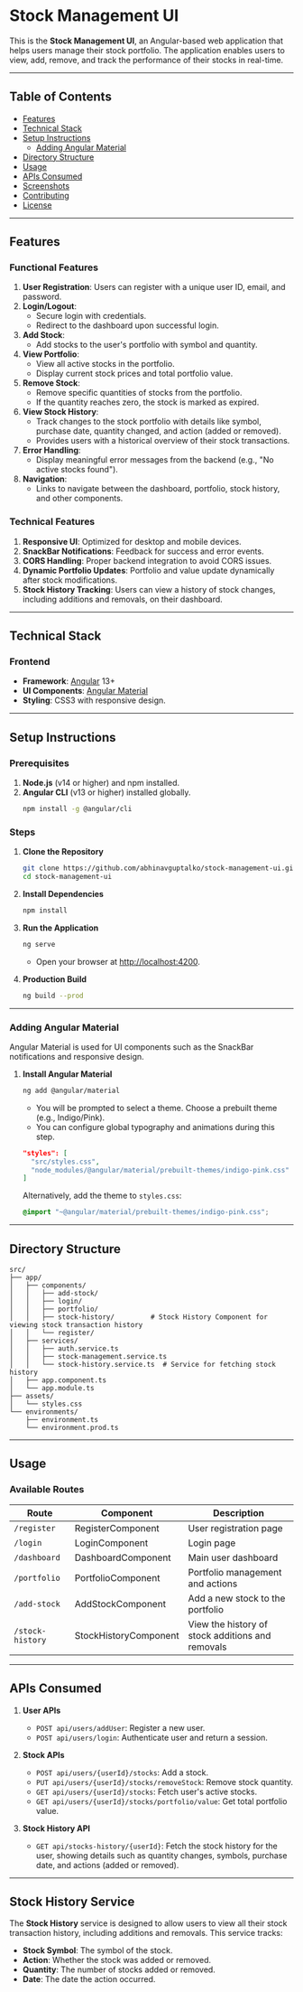 # Stock Management UI

This is the **Stock Management UI**, an Angular-based web application that helps users manage their stock portfolio. The application enables users to view, add, remove, and track the performance of their stocks in real-time.

---

## Table of Contents
- [Features](#features)
- [Technical Stack](#technical-stack)
- [Setup Instructions](#setup-instructions)
  - [Adding Angular Material](#adding-angular-material)
- [Directory Structure](#directory-structure)
- [Usage](#usage)
- [APIs Consumed](#apis-consumed)
- [Screenshots](#screenshots)
- [Contributing](#contributing)
- [License](#license)

---

## Features

### Functional Features
1. **User Registration**: Users can register with a unique user ID, email, and password.
2. **Login/Logout**:
   - Secure login with credentials.
   - Redirect to the dashboard upon successful login.
3. **Add Stock**:
   - Add stocks to the user's portfolio with symbol and quantity.
4. **View Portfolio**:
   - View all active stocks in the portfolio.
   - Display current stock prices and total portfolio value.
5. **Remove Stock**:
   - Remove specific quantities of stocks from the portfolio.
   - If the quantity reaches zero, the stock is marked as expired.
6. **View Stock History**: 
   - Track changes to the stock portfolio with details like symbol, purchase date, quantity changed, and action (added or removed).
   - Provides users with a historical overview of their stock transactions.
7. **Error Handling**:
   - Display meaningful error messages from the backend (e.g., "No active stocks found").
8. **Navigation**:
   - Links to navigate between the dashboard, portfolio, stock history, and other components.

### Technical Features
1. **Responsive UI**: Optimized for desktop and mobile devices.
2. **SnackBar Notifications**: Feedback for success and error events.
3. **CORS Handling**: Proper backend integration to avoid CORS issues.
4. **Dynamic Portfolio Updates**: Portfolio and value update dynamically after stock modifications.
5. **Stock History Tracking**: Users can view a history of stock changes, including additions and removals, on their dashboard.

---

## Technical Stack

### Frontend
- **Framework**: [Angular](https://angular.io/) 13+
- **UI Components**: [Angular Material](https://material.angular.io/)
- **Styling**: CSS3 with responsive design.

---

## Setup Instructions

### Prerequisites
1. **Node.js** (v14 or higher) and npm installed.
2. **Angular CLI** (v13 or higher) installed globally.
   ```bash
   npm install -g @angular/cli
   ```

### Steps
1. **Clone the Repository**
   ```bash
   git clone https://github.com/abhinavguptalko/stock-management-ui.git
   cd stock-management-ui
   ```

2. **Install Dependencies**
   ```bash
   npm install
   ```

3. **Run the Application**
   ```bash
   ng serve
   ```
   - Open your browser at [http://localhost:4200](http://localhost:4200).

4. **Production Build**
   ```bash
   ng build --prod
   ```

---

### Adding Angular Material

Angular Material is used for UI components such as the SnackBar notifications and responsive design.

1. **Install Angular Material**
   ```bash
   ng add @angular/material
   ```

   - You will be prompted to select a theme. Choose a prebuilt theme (e.g., Indigo/Pink).
   - You can configure global typography and animations during this step.

   ```json
   "styles": [
     "src/styles.css",
     "node_modules/@angular/material/prebuilt-themes/indigo-pink.css"
   ]
   ```

   Alternatively, add the theme to `styles.css`:

   ```css
   @import "~@angular/material/prebuilt-themes/indigo-pink.css";
   ```

---

## Directory Structure

```plaintext
src/
├── app/
│   ├── components/
│   │   ├── add-stock/
│   │   ├── login/
│   │   ├── portfolio/
│   │   ├── stock-history/         # Stock History Component for viewing stock transaction history
│   │   └── register/
│   ├── services/
│   │   ├── auth.service.ts
│   │   ├── stock-management.service.ts
│   │   └── stock-history.service.ts  # Service for fetching stock history
│   ├── app.component.ts
│   └── app.module.ts
├── assets/
│   └── styles.css
└── environments/
    ├── environment.ts
    └── environment.prod.ts
```

---

## Usage

### Available Routes
| Route             | Component              | Description                               |
|-------------------|------------------------|-------------------------------------------|
| `/register`       | RegisterComponent      | User registration page                    |
| `/login`          | LoginComponent         | Login page                                |
| `/dashboard`      | DashboardComponent     | Main user dashboard                       |
| `/portfolio`      | PortfolioComponent     | Portfolio management and actions          |
| `/add-stock`      | AddStockComponent      | Add a new stock to the portfolio          |
| `/stock-history`  | StockHistoryComponent  | View the history of stock additions and removals |

---

## APIs Consumed

1. **User APIs**
   - `POST api/users/addUser`: Register a new user.
   - `POST api/users/login`: Authenticate user and return a session.

2. **Stock APIs**
   - `POST api/users/{userId}/stocks`: Add a stock.
   - `PUT api/users/{userId}/stocks/removeStock`: Remove stock quantity.
   - `GET api/users/{userId}/stocks`: Fetch user's active stocks.
   - `GET api/users/{userId}/stocks/portfolio/value`: Get total portfolio value.

3. **Stock History API**
   - `GET api/stocks-history/{userId}`: Fetch the stock history for the user, showing details such as quantity changes, symbols, purchase date, and actions (added or removed).

---

## Stock History Service

The **Stock History** service is designed to allow users to view all their stock transaction history, including additions and removals. This service tracks:

- **Stock Symbol**: The symbol of the stock.
- **Action**: Whether the stock was added or removed.
- **Quantity**: The number of stocks added or removed.
- **Date**: The date the action occurred.
